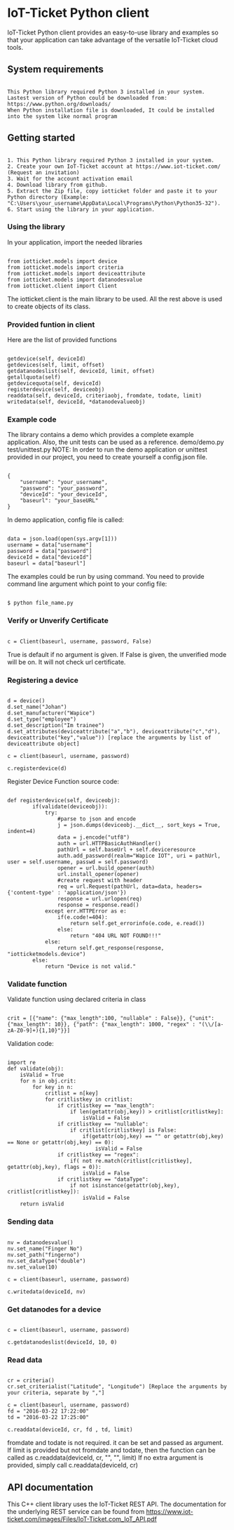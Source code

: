 # IoT-Ticket Python client

IoT-Ticket Python client provides an easy-to-use library and examples so that your application can take advantage of the versatile IoT-Ticket cloud tools.

## System requirements
<pre><code>
This Python library required Python 3 installed in your system.
Lastest version of Python could be downloaded from: https://www.python.org/downloads/
When Python installation file is downloaded, It could be installed into the system like normal program
</code></pre>
## Getting started
<pre><code>
1. This Python library required Python 3 installed in your system.
2. Create your own IoT-Ticket account at https://www.iot-ticket.com/ (Request an invitation)
3. Wait for the account activation email
4. Download library from github.
5. Extract the Zip file, copy iotticket folder and paste it to your Python directory (Example: "C:\Users\your_username\AppData\Local\Programs\Python\Python35-32").
6. Start using the library in your application.
</code></pre>
### Using the library

In your application, import the needed libraries
<pre><code>
from iotticket.models import device
from iotticket.models import criteria
from iotticket.models import deviceattribute
from iotticket.models import datanodesvalue
from iotticket.client import Client
</code></pre>
The iotticket.client is the main library to be used. All the rest above is used to create objects of its class.

### Provided funtion in client

Here are the list of provided functions
<pre><code>
getdevice(self, deviceId)
getdevices(self, limit, offset)
getdatanodeslist(self, deviceId, limit, offset)
getallquota(self)
getdevicequota(self, deviceId)
registerdevice(self, deviceobj)
readdata(self, deviceId, criteriaobj, fromdate, todate, limit)
writedata(self, deviceId, *datanodevalueobj)
</code></pre>
### Example code
The library contains a demo which provides a complete example application. Also, the unit tests can be used as a reference.
demo/demo.py
test/unittest.py
NOTE: In order to run the demo application or unittest provided in our project, you need to create yourself a config.json file.
<pre><code>
{
    "username": "your_username",
    "password": "your_password",
    "deviceId": "your_deviceId",
    "baseurl": "your_baseURL"
}
</code></pre>
In demo application, config file is called:
<pre><code>
data = json.load(open(sys.argv[1]))
username = data["username"]
password = data["password"]
deviceId = data["deviceId"]
baseurl = data["baseurl"]
</code></pre>
The examples could be run by using command. You need to provide command line argument which point to your config file:
<pre><code>
$ python file_name.py <path_to_your_config_file>
</code></pre>
### Verify or Unverify Certificate
<pre><code>
c = Client(baseurl, username, password, False)
</code></pre>
True is default if no argument is given. If False is given, the unverified mode will be on. It will not check url certificate.
### Registering a device
<pre><code>
d = device()
d.set_name("Johan")
d.set_manufacturer("Wapice")
d.set_type("employee")
d.set_description("Im trainee")
d.set_attributes(deviceattribute("a","b"), deviceattribute("c","d"), deviceattribute("key","value")) [replace the arguments by list of deviceattribute object]	

c = client(baseurl, username, password)

c.registerdevice(d)
</code></pre>
Register Device Function source code:
<pre><code>
def registerdevice(self, deviceobj):		
		if(validate(deviceobj)):
			try:
				#parse to json and encode
				j = json.dumps(deviceobj.__dict__, sort_keys = True, indent=4)
				data = j.encode("utf8")			
				auth = url.HTTPBasicAuthHandler()
				pathUrl = self.baseUrl + self.deviceresource
				auth.add_password(realm="Wapice IOT", uri = pathUrl, user = self.username, passwd = self.password)
				opener = url.build_opener(auth)
				url.install_opener(opener)
				#create request with header
				req = url.Request(pathUrl, data=data, headers={'content-type' : 'application/json'})			
				response = url.urlopen(req)
				response = response.read()
			except err.HTTPError as e:
				if(e.code!=404):
					return self.get_errorinfo(e.code, e.read())		
				else:
					return "404 URL NOT FOUND!!!"		
			else:
				return self.get_response(response, "iotticketmodels.device")
		else:
			return "Device is not valid."
</code></pre>
### Validate function
Validate function using declared criteria in class
<pre><code>
crit = [{"name": {"max_length":100, "nullable" : False}}, {"unit": {"max_length": 10}}, {"path": {"max_length": 1000, "regex" : "(\\/[a-zA-Z0-9]+){1,10}"}}]
</code></pre>
Validation code:
<pre><code>
import re
def validate(obj):
	isValid = True
	for n in obj.crit:
		for key in n:
			critlist = n[key]
			for critlistkey in critlist:
				if critlistkey == "max_length":
					if len(getattr(obj,key)) > critlist[critlistkey]:
						isValid = False
				if critlistkey == "nullable":
					if critlist[critlistkey] is False:
						if(getattr(obj,key) == "" or getattr(obj,key) == None or getattr(obj,key) == 0):
							isValid = False
				if critlistkey == "regex":
					if( not re.match(critlist[critlistkey], getattr(obj,key), flags = 0)):	
						isValid = False
				if critlistkey == "dataType":
					if not isinstance(getattr(obj,key), critlist[critlistkey]):
						isValid = False
	return isValid		
</code></pre>			
### Sending data
<pre><code>
nv = datanodesvalue()
nv.set_name("Finger No")
nv.set_path("fingerno")
nv.set_dataType("double")
nv.set_value(10)	

c = client(baseurl, username, password)

c.writedata(deviceId, nv)
</code></pre>
### Get datanodes for a device
<pre><code>
c = client(baseurl, username, password)

c.getdatanodeslist(deviceId, 10, 0)
</code></pre>
### Read data
<pre><code>
cr = criteria()
cr.set_criterialist("Latitude", "Longitude") [Replace the arguments by your criteria, separate by ","]

c = client(baseurl, username, password)
fd = "2016-03-22 17:22:00"
td = "2016-03-22 17:25:00"

c.readdata(deviceId, cr, fd , td, limit)
</code></pre>
fromdate and todate is not required. it can be set and passed as argument.
If limit is provided but not fromdate and todate, then the function can be called as c.readdata(deviceId, cr, "", "", limit)
If no extra argument is provided, simply call c.readdata(deviceId, cr)
## API documentation
This C++ client library uses the IoT-Ticket REST API. The documentation for the underlying REST service can be found from
https://www.iot-ticket.com/images/Files/IoT-Ticket.com_IoT_API.pdf
